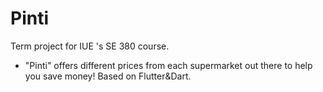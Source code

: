 # Pinti

Term project for IUE 's SE 380 course. 

- "Pinti" offers different prices from each supermarket out there to help you save money! Based on Flutter&Dart.
